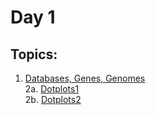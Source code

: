 # Day 1

## Topics:
1. [Databases, Genes, Genomes](https://github.com/GTPB/ELB18F/blob/master/Presentations/00-Databases_Genes_Genomes.pptx)<br>
2a. [Dotplots1](https://github.com/GTPB/ELB18F/blob/master/Presentations/dotplots.pptx)<br>
2b. [Dotplots2](https://github.com/GTPB/ELB18F/blob/master/Presentations/DotPlots.mp4.7z)<br>
